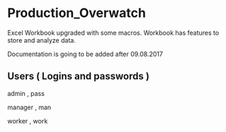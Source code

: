 # Production_Overwatch

Excel Workbook upgraded with some macros. Workbook has features to store and analyze data.

Documentation is going to be added after 09.08.2017

## Users ( Logins and passwords )

admin , pass

manager , man

worker , work

